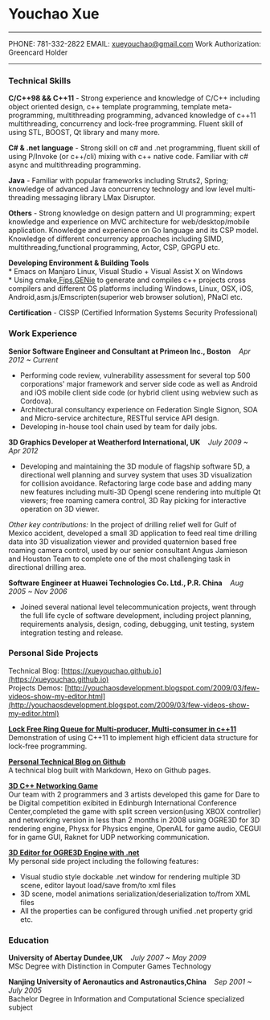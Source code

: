 Youchao Xue
============

-------------------- ---------------------------- ------------------------------------
PHONE: 781-332-2822  EMAIL: xueyouchao@gmail.com  Work Authorization: Greencard Holder

--------------------------------------------------------------------------------------

### Technical Skills
**C/C++98 && C++11** - Strong experience and knowledge of C/C++ including object oriented design,
    c++ template programming, template meta-programming, multithreading programming,
    advanced knowledge of c++11 multithreading, concurrency and lock-free programming.
    Fluent skill of using STL, BOOST, Qt library and many more. 

**C# & .net language** - Strong skill on c# and .net programming, fluent skill of using P/Invoke (or c++/cli) mixing with c++ native
code. Familiar with c# async and multithreading programming.

**Java** - Familiar with popular frameworks including Struts2, Spring; knowledge of advanced Java concurrency technology and low level multi-threading messaging library LMax Disruptor.

**Others** - Strong knowledge on design pattern and UI programming; expert knowledge and experience on MVC architecture for web/desktop/mobile application. Knowledge and experience on Go language and its CSP model. Knowledge of different concurrency approaches including SIMD, multithreading,functional programming, Actor, CSP, GPGPU etc. 
    
**Developing Environment & Building Tools**  
    * Emacs on Manjaro Linux, Visual Studio + Visual Assist X on Windows  
    * Using cmake,[Fips](http://floooh.github.io/fips/getstarted.html),[GENie](https://github.com/bkaradzic/GENie) to generate and compiles c++ projects cross compilers and different OS platforms including Windows, Linux, OSX, iOS, Android,asm.js/Emscripten(superior web browser solution), PNaCl etc.  
    
**Certification** - CISSP (Certified Information Systems Security Professional)  

### Work Experience  

**Senior Software Engineer and Consultant at Primeon Inc., Boston**&nbsp;&nbsp;&nbsp;&nbsp;*Apr 2012 ~ Current*  
* Performing code review, vulnerability assessment for several top 500 corporations' major framework and server side code as well as Android and iOS mobile client side code (or hybrid client using webview such as Cordova).  
* Architectural consultancy experience on Federation Single Signon, SOA and Micro-service architecture, RESTful service API design.  
* Developing in-house tool chain used by team for daily jobs.

**3D Graphics Developer at Weatherford International, UK**&nbsp;&nbsp;&nbsp;&nbsp;*July 2009 ~ Apr 2012*  
* Developing and maintaining the 3D module of flagship software 5D, a directional well planning and survey system that uses 3D visualization for
collision avoidance. Refactoring large code base and adding many new features including multi-3D Opengl scene rendering into multiple Qt viewers; free roaming camera control, 3D Ray picking for interactive operation on 3D viewer.

*Other key contributions:* In the project of drilling relief well for Gulf of Mexico accident, developed a small 3D application to feed real 
time drilling data into 3D visualization viewer and provided quaternion based free roaming camera control, used by our senior consultant Angus Jamieson
and Houston Team to complete one of the most challenging task in directional drilling area.  
                         
**Software Engineer at Huawei Technologies Co. Ltd., P.R. China**&nbsp;&nbsp;&nbsp;&nbsp;*Aug 2005 ~ Nov 2006*  
* Joined several national level telecommunication projects, went through the full life cycle of software development, including project planning, requirements analysis, design, coding, debugging, unit testing, system integration testing and release.  


### Personal Side Projects  

Technical Blog: [https://xueyouchao.github.io](https://xueyouchao.github.io)  
Projects Demos: [http://youchaosdevelopment.blogspot.com/2009/03/few-videos-show-my-editor.html](http://youchaosdevelopment.blogspot.com/2009/03/few-videos-show-my-editor.html)  

[**Lock Free Ring Queue for Multi-producer, Multi-consumer in c++11**](https://xueyouchao.github.io/2017/02/26/Lock-Free-Ring-Queue-for-Multi-producer-and-Multi-consumer/)  
Demonstration of using C++11 to implement high efficient data structure for lock-free programming.

[**Personal Technical Blog on Github**](https://xueyouchao.github.io/)  
A technical blog built with Markdown, Hexo on Github pages.  

[**3D C++ Networking Game**](http://youchaosdevelopment.blogspot.com/2009/02/world-of-champloo.html)  
Our team with 2 programmers and 3 artists developed this game for Dare to be Digital competition exibited in Edinburgh International Conference Center,completed the game with split screen version(using XBOX controller) and networking
version in less than 2 months in 2008 using OGRE3D for 3D rendering engine, Physx for Physics engine, OpenAL for game audio, CEGUI 
for in game GUI, Raknet for UDP networking communication. 


[**3D Editor for OGRE3D Engine with .net**](http://youchaosdevelopment.blogspot.com/2009/03/few-videos-show-my-editor.html)  
My personal side project including the following features:  
* Visual studio style dockable .net window for rendering multiple 3D scene, editor layout load/save from/to xml files  
* 3D scene, model animations serialization/deserialization to/from XML files  
* All the properties can be configured through unified .net property grid etc.  


### Education 

**University of Abertay Dundee,UK**&nbsp;&nbsp;&nbsp;&nbsp;*July 2007 ~ May 2009*  
MSc Degree with Distinction in Computer Games Technology

**Nanjing University of Aeronautics and Astronautics,China**&nbsp;&nbsp;&nbsp;&nbsp;*Sep 2001 ~ July 2005*  
Bachelor Degree in Information and Computational Science specialized subject